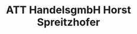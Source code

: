 ---
title: "ATT HandelsgmbH Horst Spreitzhofer"
url: /ternitz-putzmannsdorf/att-handelsgmbh-horst-spreitzhofer/
shop: Autowerkstatt
---